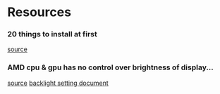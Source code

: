 # Resources

### 20 things to install at first
[source](https://www.youtube.com/watch?v=elWC9gYDNnA)


### AMD cpu & gpu has no control over brightness of display...
[source](https://forum.garudalinux.org/t/failed-to-save-backlight-issue-on-boot/1401)
[backlight setting document](https://wiki.archlinux.org/index.php/backlight)
